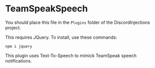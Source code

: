 # TeamSpeakSpeech

You should place this file in the `Plugins` folder of the DiscordInjections project.

This requires JQuery.
To install, use these commands:

    npm i jquery

This plugin uses Text-To-Speech to mimick TeamSpeak speech notifications.
